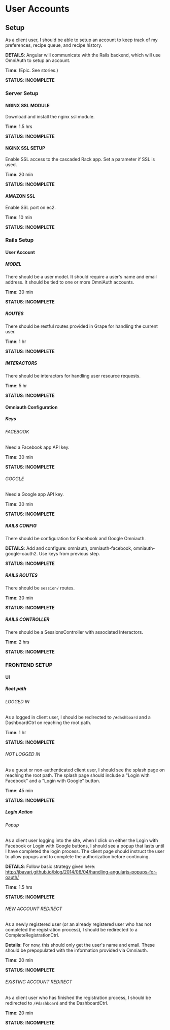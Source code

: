 # User Accounts

## Setup

As a client user, I should be able to setup an account to keep track of my preferences, recipe queue, and recipe history.

**DETAILS**: Angular will communicate with the Rails backend, which will use OmniAuth to setup an account.

**Time**: (Epic.  See stories.)

**STATUS**: **INCOMPLETE**

### Server Setup

#### NGINX SSL MODULE

Download and install the nginx ssl module.

**Time**: 1.5 hrs

**STATUS**: **INCOMPLETE**

#### NGINX SSL SETUP

Enable SSL access to the cascaded Rack app.  Set a parameter if SSL is used.

**Time**: 20 min

**STATUS**: **INCOMPLETE**

#### AMAZON SSL

Enable SSL port on ec2.

**Time**: 10 min

**STATUS**: **INCOMPLETE**

### Rails Setup

#### User Account

##### MODEL

There should be a user model. It should require a user's name and email address.  It should be tied to one or more OmniAuth accounts.

**Time**: 30 min

**STATUS**: **INCOMPLETE**

##### ROUTES

There should be restful routes provided in Grape for handling the current user.

**Time**: 1 hr

**STATUS**: **INCOMPLETE**

##### INTERACTORS

There should be interactors for handling user resource requests.

**Time**: 5 hr

**STATUS**: **INCOMPLETE**

#### Omniauth Configuration

##### Keys

###### FACEBOOK

Need a Facebook app API key.

**Time**: 30 min

**STATUS**: **INCOMPLETE**

###### GOOGLE

Need a Google app API key.

**Time**: 30 min

**STATUS**: **INCOMPLETE**

##### RAILS CONFIG

There should be configuration for Facebook and Google Omniauth.

**DETAILS**: Add and configure: omniauth, omniauth-facebook, omniauth-google-oauth2. Use keys from previous step.

**STATUS**: **INCOMPLETE**

##### RAILS ROUTES

There should be `session/` routes.

**Time**: 30 min

**STATUS**: **INCOMPLETE**

##### RAILS CONTROLLER

There should be a SessionsController with associated Interactors.

**Time**: 2 hrs

**STATUS**: **INCOMPLETE**

### FRONTEND SETUP

#### UI

##### Root path

###### LOGGED IN

As a logged in client user, I should be redirected to `/#dashboard` and a DashboardCtrl on reaching the root path.

**Time**: 1 hr

**STATUS**: **INCOMPLETE**

###### NOT LOGGED IN

As a guest or non-authenticated client user, I should see the splash page on reaching the root path. The splash page should include a "Login with Facebook" and a "Login with Google" button.

**Time**: 45 min

**STATUS**: **INCOMPLETE**

##### Login Action

###### Popup

As a client user logging into the site, when I click on either the Login with Facebook or Login with Google buttons, I should see a popup that lasts until I have completed the login process.  The client page should instruct the user to allow popups and to complete the authorization before continuing.

**DETAILS**: Follow basic strategy given here: http://jbavari.github.io/blog/2014/06/04/handling-angularjs-popups-for-oauth/

**Time**: 1.5 hrs

**STATUS**: **INCOMPLETE**

###### NEW ACCOUNT REDIRECT

As a newly registered user (or an already registered user who has not completed the registration process), I should be redirected to a CompleteRegistrationCtrl.

**Details**: For now, this should only get the user's name and email. These should be prepopulated with the information provided via Omniauth.

**Time**: 20 min

**STATUS**: **INCOMPLETE**

###### EXISTING ACCOUNT REDIRECT

As a client user who has finished the registration process, I should be redirected to `/#dashboard` and the DashboardCtrl.

**Time**: 20 min

**STATUS**: **INCOMPLETE**